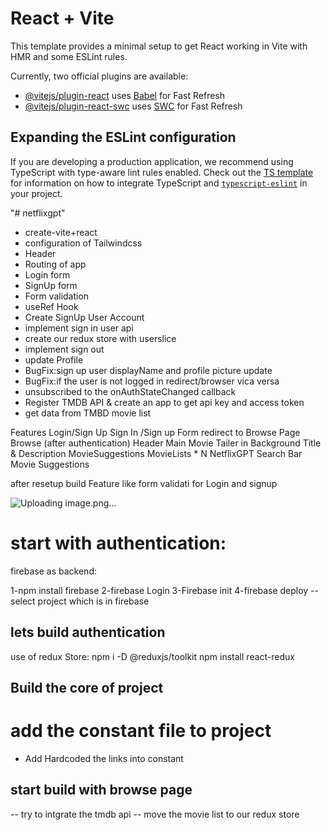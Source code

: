 

# React + Vite

This template provides a minimal setup to get React working in Vite with HMR and some ESLint rules.

Currently, two official plugins are available:

- [@vitejs/plugin-react](https://github.com/vitejs/vite-plugin-react/blob/main/packages/plugin-react) uses [Babel](https://babeljs.io/) for Fast Refresh
- [@vitejs/plugin-react-swc](https://github.com/vitejs/vite-plugin-react/blob/main/packages/plugin-react-swc) uses [SWC](https://swc.rs/) for Fast Refresh

## Expanding the ESLint configuration

If you are developing a production application, we recommend using TypeScript with type-aware lint rules enabled. Check out the [TS template](https://github.com/vitejs/vite/tree/main/packages/create-vite/template-react-ts) for information on how to integrate TypeScript and [`typescript-eslint`](https://typescript-eslint.io) in your project.

"# netflixgpt" 

  - create-vite+react
  - configuration of Tailwindcss
  - Header
  - Routing of app
  - Login form
  - SignUp form
  - Form validation
  - useRef Hook
  - Create SignUp User Account
  - implement sign in user api
  - create our redux store with userslice
  - implement sign out
  - update Profile
  - BugFix:sign up user displayName and profile picture update
  - BugFix:if the user is not logged in redirect/browser vica versa
  - unsubscribed to the onAuthStateChanged callback
  - Register TMDB API & create an app to get api key and access token
  - get data from TMBD movie list

Features
    Login/Sign Up
    Sign In /Sign up Form
      redirect to Browse Page
      Browse (after authentication)
    Header
    Main Movie
        Tailer in Background
        Title & Description
        MovieSuggestions
        MovieLists * N
       NetflixGPT
    Search Bar
    Movie Suggestions


after resetup build Feature like form validati for Login and signup

![Uploading image.png…]()


# start with authentication:

   firebase as backend:
     
   1-npm install firebase
   2-firebase Login
   3-Firebase init
   4-firebase deploy
     --select project which is in firebase

## lets build authentication    

   use of redux Store: 
     npm i -D @reduxjs/toolkit
     npm install react-redux
    
## Build the core of project

# add the constant file to project
  - Add Hardcoded the links into constant

## start build with browse page
  -- try to intgrate the tmdb api
  -- move the movie list to our redux store
